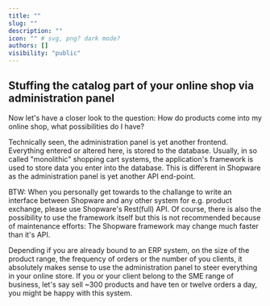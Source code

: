 ```yaml
---
title: ""
slug: ""
description: ""
icon: "" # svg, png? dark mode?
authors: []
visibility: "public"
---
```


## Stuffing the catalog part of your online shop via administration panel

Now let's have a closer look to the question: How do products come into my online shop, what possibilities do I have?

Technically seen, the administration panel is yet another frontend. Everything entered or altered here, is stored to the database. Usually, in so called "monolithic" shopping cart systems, the application's framework is used to store data you enter into the database. This is different in Shopware as the administration panel is yet another API end-point.

BTW: When you personally get towards to the challange to write an interface between Shopware and any other system for e.g. product exchange, please use Shopware's Rest(full) API. Of course, there is also the possibility to use the framework itself but this is not recommended because of maintenance efforts: The Shopware framework may change much faster than it's API.

Depending if you are already bound to an ERP system, on the size of the product range, the frequency of orders or the number of you clients, it absolutely makes sense to use the administration panel to steer everything in your online store. If you or your client belong to the SME range of business, let's say sell ~300 products and have ten or twelve orders a day, you might be happy with this system.